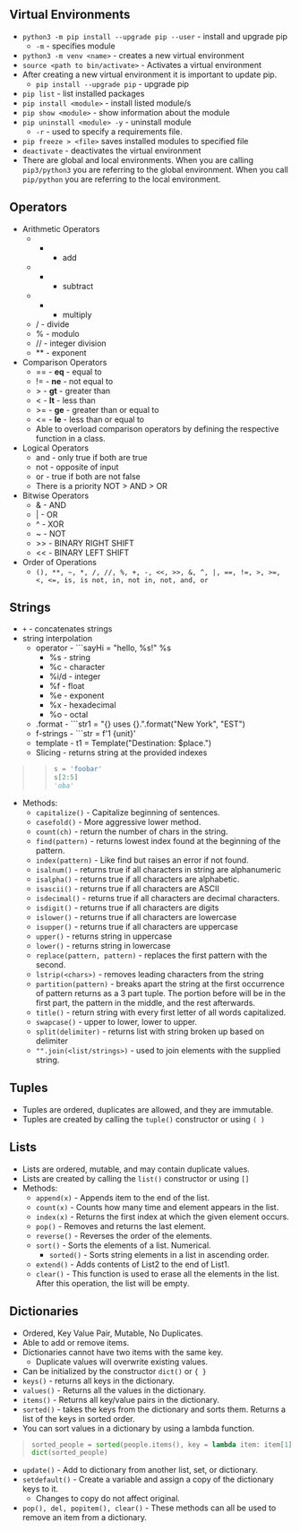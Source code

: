 ## Virtual Environments
- ```python3 -m pip install --upgrade pip --user``` - install and upgrade pip
   - ```-m``` - specifies module
- ```python3 -m venv <name>``` - creates a new virtual environment
- ```source <path to bin/activate>``` - Activates a virtual environment
- After creating a new virtual environment it is important to update pip.
   - ```pip install --upgrade pip``` - upgrade pip
- ```pip list``` - list installed packages
- ```pip install <module>``` - install listed module/s
- ```pip show <module>``` - show information about the module
- ```pip uninstall <module> -y``` - uninstall module
   - ```-r``` - used to specify a requirements file.
- ```pip freeze > <file>``` saves installed modules to specified file
- ```deactivate``` - deactivates the virtual environment
- There are global and local environments. When you are calling ```pip3/python3``` you are referring to the global environment. When you call ```pip/python``` you are referring to the local environment.


## Operators
- Arithmetic Operators
   - + - add
   - - - subtract
   - * - multiply
   - / - divide
   - % - modulo
   - // - integer division
   - ** - exponent
- Comparison Operators
   - == - __eq__ - equal to
   - != - __ne__ - not equal to
   - \> - __gt__ - greater than
   - < - __lt__ - less than
   - \>= - __ge__ - greater than or equal to
   - <= - __le__ - less than or equal to
   - Able to overload comparison operators by defining the respective function in a class.
- Logical Operators
   - and - only true if both are true
   - not - opposite of input
   - or - true if both are not false
   - There is a priority NOT > AND > OR
- Bitwise Operators
   - & - AND
   - | - OR
   - ^ - XOR
   - ~ - NOT
   - \>> - BINARY RIGHT SHIFT
   - << - BINARY LEFT SHIFT
- Order of Operations
   - ```(), **, ~, *, /, //, %, +, -, <<, >>, &, ^, |, ==, !=, >, >=, <, <=, is, is not, in, not in, not, and, or```


## Strings
- ```+``` - concatenates strings
- string interpolation
  - operator - ```sayHi = "hello, %s!" %s
     - %s - string
     - %c - character
     - %i/d - integer
     - %f - float
     - %e - exponent
     - %x - hexadecimal
     - %o - octal
  - .format - ```str1 = "{} uses {}.".format("New York", "EST")
  - f-strings - ```str = f'1 {unit}'
  - template - t1 = Template("Destination: $place.")
  - Slicing - returns string at the provided indexes
>>```python
>>s = 'foobar'
>>s[2:5]
>>'oba'
>>```
- Methods:
  - ```capitalize()``` - Capitalize beginning of sentences.
  - ```casefold()``` - More aggressive lower method.
  - ```count(ch)``` - return the number of chars in the string.
  - ```find(pattern)``` - returns lowest index found at the beginning of the pattern.
  - ```index(pattern)``` - Like find but raises an error if not found.
  - ```isalnum()``` - returns true if all characters in string are alphanumeric
  - ```isalpha()``` - returns true if all characters are alphabetic.
  - ```isascii()``` - returns true if all characters are ASCII
  - ```isdecimal()``` - returns true if all characters are decimal characters.
  - ```isdigit()``` - returns true if all characters are digits
  - ```islower()``` - returns true if all characters are lowercase
  - ```isupper()``` - returns true if all characters are uppercase
  - ```upper()``` - returns string in uppercase
  - ```lower()``` - returns string in lowercase
  - ```replace(pattern, pattern)``` - replaces the first pattern with the second.
  - ```lstrip(<chars>)``` - removes leading characters from the string
  - ```partition(pattern)``` - breaks apart the string at the first occurrence of pattern returns as a 3 part tuple. The portion before will be in the first part, the pattern in the middle, and the rest afterwards.
  - ```title()``` - return string with every first letter of all words capitalized.
  - ```swapcase()``` - upper to lower, lower to upper.
  - ```split(delimiter)``` - returns list with string broken up based on delimiter
  - ```"".join(<list/strings>)``` - used to join elements with the supplied string.

## Tuples
- Tuples are ordered, duplicates are allowed, and they are immutable.
- Tuples are created by calling the ```tuple()``` constructor or using ```( )```

## Lists
- Lists are ordered, mutable, and may contain duplicate values.
- Lists are created by calling the ```list()``` constructor or using ```[]```
- Methods:
   - ```append(x)``` - Appends item to the end of the list.
   - ```count(x)``` - Counts how many time and element appears in the list.
   - ```index(x)``` - Returns the first index at which the given element occurs.
   - ```pop()``` - Removes and returns the last element.
   - ```reverse()``` - Reverses the order of the elements.
   - ```sort()``` - Sorts the elements of a list. Numerical.
      - ```sorted()``` - Sorts string elements in a list in ascending order.
   - ```extend()``` - Adds contents of List2 to the end of List1.
   - ```clear()``` - This function is used to erase all the elements in the list. After this operation, the list will be empty.


## Dictionaries
- Ordered, Key Value Pair, Mutable, No Duplicates.
- Able to add or remove items.
- Dictionaries cannot have two items with the same key.
   - Duplicate values will overwrite existing values.
- Can be initialized by the constructor ```dict()``` or ```{ }```
- ```keys()``` - returns all keys in the dictionary.
- ```values()``` - Returns all the values in the dictionary.
- ```items()``` - Returns all key/value pairs in the dictionary.
- ```sorted()``` - takes the keys from the dictionary and sorts them. Returns a list of the keys in sorted order.
- You can sort values in a dictionary by using a lambda function.
>```python
>sorted_people = sorted(people.items(), key = lambda item: item[1])
>dict(sorted_people)
>```
- ```update()``` - Add to dictionary from another list, set, or dictionary.
- ```setdefault()``` - Create a variable and assign a copy of the dictionary keys to it.
   - Changes to copy do not affect original.
- ```pop(), del, popitem(), clear()``` - These methods can all be used to remove an item from a dictionary.